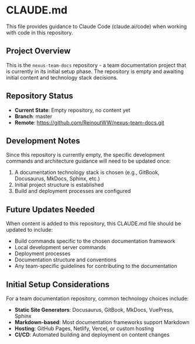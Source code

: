 # CLAUDE.md

This file provides guidance to Claude Code (claude.ai/code) when working with code in this repository.

## Project Overview

This is the `nexus-team-docs` repository - a team documentation project that is currently in its initial setup phase. The repository is empty and awaiting initial content and technology stack decisions.

## Repository Status

- **Current State**: Empty repository, no content yet
- **Branch**: master
- **Remote**: https://github.com/ReinoutWW/nexus-team-docs.git

## Development Notes

Since this repository is currently empty, the specific development commands and architecture guidance will need to be updated once:

1. A documentation technology stack is chosen (e.g., GitBook, Docusaurus, MkDocs, Sphinx, etc.)
2. Initial project structure is established
3. Build and deployment processes are configured

## Future Updates Needed

When content is added to this repository, this CLAUDE.md file should be updated to include:

- Build commands specific to the chosen documentation framework
- Local development server commands
- Deployment processes
- Documentation structure and conventions
- Any team-specific guidelines for contributing to the documentation

## Initial Setup Considerations

For a team documentation repository, common technology choices include:

- **Static Site Generators**: Docusaurus, GitBook, MkDocs, VuePress, Sphinx
- **Markdown-based**: Most documentation frameworks support Markdown
- **Hosting**: GitHub Pages, Netlify, Vercel, or custom hosting
- **CI/CD**: Automated building and deployment on content changes